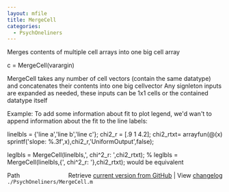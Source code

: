 ```yaml
---
layout: mfile
title: MergeCell
categories:
  - PsychOneliners
---
```


Merges contents of multiple cell arrays into one big cell array

c = MergeCell\(varargin\)

MergeCell takes any number of cell vectors \(contain the same datatype\)
and concatenates their contents into one big cellvector
Any signleton inputs are expanded as needed, these inputs can be 1x1
cells or the contained datatype itself

Example: To add some information about fit to plot legend, we'd wan't to
append information about the fit to the line labels:

linelbls = \{'line a','line b','line c'\};
chi2\_r   = \[.9 1 4.2\];
chi2\_rtxt= arrayfun\(@\(x\) sprintf\('slope: %.3f',x\),chi2\_r,'UniformOutput',false\);

leglbls  = MergeCell\(linelbls,', chi^2\_r: ',chi2\_rtxt\);
% leglbls  = MergeCell\(linelbls,\{', chi^2\_r: '\},chi2\_rtxt\); would be equivalent



<div class="code_header" style="text-align:right;">
  <span style="float:left;">Path&nbsp;&nbsp;</span> <span class="counter">Retrieve <a href=
  "https://raw.github.com/Psychtoolbox-3/Psychtoolbox-3/beta/./PsychOneliners/MergeCell.m">current version from GitHub</a> | View <a href=
  "https://github.com/Psychtoolbox-3/Psychtoolbox-3/commits/beta/./PsychOneliners/MergeCell.m">changelog</a></span>
</div>
<div class="code">
  <code>./PsychOneliners/MergeCell.m</code>
</div>
